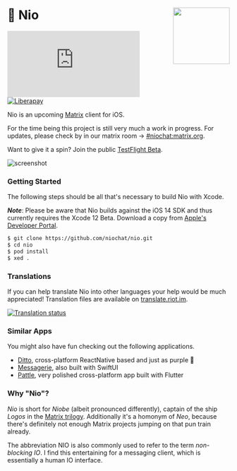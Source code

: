 <h1>💬 Nio
  <img src="https://raw.githubusercontent.com/niochat/nio/stable/Resources/AppIcon/Default/Rounded_500.png"
       align="right" width="128" height="128" />
</h1>

[![Matrix](https://img.shields.io/matrix/niochat:matrix.org?logo=matrix&style=flat)](https://matrix.to/#/#niochat:matrix.org)
[![Liberapay](https://img.shields.io/liberapay/receives/nio.svg?logo=liberapay&style=flat)](https://liberapay.com/nio/)

Nio is an upcoming [Matrix](https://matrix.org) client for iOS.

For the time being this project is still very much a work in progress. For updates, please check by in our matrix room → [#niochat:matrix.org](https://matrix.to/#/#niochat:matrix.org).

Want to give it a spin? Join the public [TestFlight Beta](https://testflight.apple.com/join/KlXr3kKz).

![screenshot](https://nio.chat/screenshots.png)

### Getting Started

The following steps should be all that's necessary to build Nio with Xcode.

***Note***: Please be aware that Nio builds against the iOS 14 SDK and thus currently requires the Xcode 12 Beta. Download a copy from [Apple's Developer Portal](https://developer.apple.com/download).

```bash
$ git clone https://github.com/niochat/nio.git
$ cd nio
$ pod install
$ xed .
```

### Translations

If you can help translate Nio into other languages your help would be much appreciated! Translation files are available on [translate.riot.im](https://translate.riot.im/engage/nio).

[![Translation status](https://translate.riot.im/widgets/nio/-/nio/multi-auto.svg)](https://translate.riot.im/engage/nio/?utm_source=widget)


### Similar Apps

You might also have fun checking out the following applications.

- [Ditto](https://dittochat.org), cross-platform ReactNative based and just as purple 💜
- [Messagerie](https://github.com/manuroe/messagerie), also built with SwiftUI
- [Pattle](https://git.pattle.im/pattle/app), very polished cross-platform app built with Flutter

### Why "Nio"?

*Nio* is short for *Niobe* (albeit pronounced differently), captain of the ship *Logos* in the [Matrix trilogy](https://en.wikipedia.org/wiki/The_Matrix_(franchise)). Additionally it's a homonym of *Neo*, because there's definitely not enough Matrix projects jumping on that pun train already.

The abbreviation NIO is also commonly used to refer to the term *non-blocking IO*. I find this entertaining for a messaging client, which is essentially a human IO interface.

